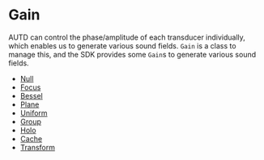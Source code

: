 # Gain

AUTD can control the phase/amplitude of each transducer individually, which enables us to generate various sound fields.
`Gain` is a class to manage this, and the SDK provides some `Gain`s to generate various sound fields.

- [Null](./gain/null.md)
- [Focus](./gain/focus.md)
- [Bessel](./gain/bessel.md)
- [Plane](./gain/plane.md)
- [Uniform](./gain/uniform.md)
- [Group](./gain/grouped.md)
- [Holo](./gain/holo.md)
- [Cache](./gain/cache.md)
- [Transform](./gain/transform.md)

